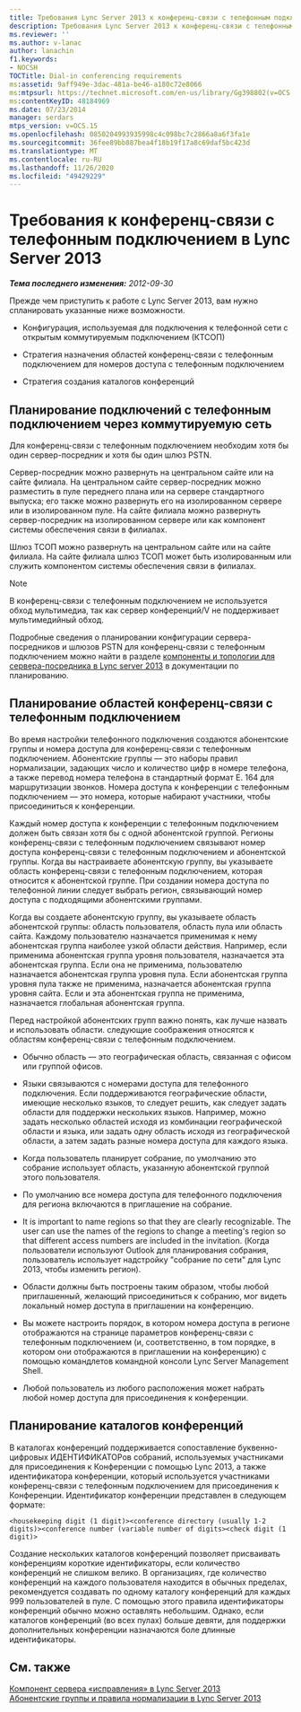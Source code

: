 ```yaml
---
title: Требования Lync Server 2013 к конференц-связи с телефонным подключением
description: Требования Lync Server 2013 к конференц-связи с телефонным подключением.
ms.reviewer: ''
ms.author: v-lanac
author: lanachin
f1.keywords:
- NOCSH
TOCTitle: Dial-in conferencing requirements
ms:assetid: 9aff949e-3dac-481a-be46-a180c72e8066
ms:mtpsurl: https://technet.microsoft.com/en-us/library/Gg398802(v=OCS.15)
ms:contentKeyID: 48184969
ms.date: 07/23/2014
manager: serdars
mtps_version: v=OCS.15
ms.openlocfilehash: 0850204993935998c4c098bc7c2866a8a6f3fa1e
ms.sourcegitcommit: 36fee89bb887bea4f18b19f17a8c69daf5bc423d
ms.translationtype: MT
ms.contentlocale: ru-RU
ms.lasthandoff: 11/26/2020
ms.locfileid: "49429229"
---
```

# <a name="dial-in-conferencing-requirements-in-lync-server-2013"></a>Требования к конференц-связи с телефонным подключением в Lync Server 2013

<div data-xmlns="http://www.w3.org/1999/xhtml">

<div class="topic" data-xmlns="http://www.w3.org/1999/xhtml" data-msxsl="urn:schemas-microsoft-com:xslt" data-cs="https://msdn.microsoft.com/">

<div data-asp="https://msdn2.microsoft.com/asp">



</div>

<div id="mainSection">

<div id="mainBody">

<span> </span>

_**Тема последнего изменения:** 2012-09-30_

Прежде чем приступить к работе с Lync Server 2013, вам нужно спланировать указанные ниже возможности.

  - Конфигурация, используемая для подключения к телефонной сети с открытым коммутируемым подключением (КТСОП)

  - Стратегия назначения областей конференц-связи с телефонным подключением для номеров доступа с телефонным подключением

  - Стратегия создания каталогов конференций

<div>

## <a name="planning-for-dial-in-pstn-connectivity"></a>Планирование подключений с телефонным подключением через коммутируемую сеть

Для конференц-связи с телефонным подключением необходим хотя бы один сервер-посредник и хотя бы один шлюз PSTN.

Сервер-посредник можно развернуть на центральном сайте или на сайте филиала. На центральном сайте сервер-посредник можно разместить в пуле переднего плана или на сервере стандартного выпуска; его также можно развернуть его на изолированном сервере или в изолированном пуле. На сайте филиала можно развернуть сервер-посредник на изолированном сервере или как компонент системы обеспечения связи в филиалах.

Шлюз ТСОП можно развернуть на центральном сайте или на сайте филиала. На сайте филиала шлюз ТСОП может быть изолированным или служить компонентом системы обеспечения связи в филиалах.

<div>


> [!NOTE]  
> В конференц-связи с телефонным подключением не используется обход мультимедиа, так как сервер конференций/V не поддерживает мультимедийный обход.



</div>

Подробные сведения о планировании конфигурации сервера-посредников и шлюзов PSTN для конференц-связи с телефонным подключением можно найти в разделе [компоненты и топологии для сервера-посредника в Lync server 2013](lync-server-2013-components-and-topologies-for-mediation-server.md) в документации по планированию.

</div>

<span id="bkmk_PlanningforDialinConferencingRegions"></span>

<div>

## <a name="planning-for-dial-in-conferencing-regions"></a>Планирование областей конференц-связи с телефонным подключением

Во время настройки телефонного подключения создаются абонентские группы и номера доступа для конференц-связи с телефонным подключением. Абонентские группы — это наборы правил нормализации, задающих число и количество цифр в номере телефона, а также перевод номера телефона в стандартный формат E. 164 для маршрутизации звонков. Номера доступа к конференции с телефонным подключением — это номера, которые набирают участники, чтобы присоединиться к конференции.

Каждый номер доступа к конференции с телефонным подключением должен быть связан хотя бы с одной абонентской группой. Регионы конференц-связи с телефонным подключением связывают номер доступа конференц-связи с телефонным подключением и абонентской группы. Когда вы настраиваете абонентскую группу, вы указываете область конференц-связи с телефонным подключением, которая относится к абонентской группе. При создании номера доступа по телефонной линии следует выбрать регион, связывающий номер доступа с подходящими абонентскими группами.

Когда вы создаете абонентскую группу, вы указываете область абонентской группы: область пользователя, область пула или область сайта. Каждому пользователю назначается применимая к нему абонентская группа наиболее узкой области действия. Например, если применима абонентская группа уровня пользователя, назначается эта абонентская группа. Если она не применима, пользователю назначается абонентская группа уровня пула. Если абонентская группа уровня пула также не применима, назначается абонентская группа уровня сайта. Если и эта абонентская группа не применима, назначается глобальная абонентская группа.

Перед настройкой абонентских групп важно понять, как лучше назвать и использовать области. следующие соображения относятся к областям конференц-связи с телефонным подключением.

  - Обычно область — это географическая область, связанная с офисом или группой офисов.

  - Языки связываются с номерами доступа для телефонного подключения. Если поддерживаются географические области, имеющие несколько языков, то следует решить, как следует задать области для поддержки нескольких языков. Например, можно задать несколько областей исходя из комбинации географической области и языка, или задать одну область исходя из географической области, а затем задать разные номера доступа для каждого языка.

  - Когда пользователь планирует собрание, по умолчанию это собрание использует область, указанную абонентской группой этого пользователя.

  - По умолчанию все номера доступа для телефонного подключения для региона включаются в приглашение на собрание.

  - It is important to name regions so that they are clearly recognizable. The user can use the names of the regions to change a meeting's region so that different access numbers are included in the invitation. (Когда пользователи используют Outlook для планирования собрания, пользователь использует надстройку "собрание по сети" для Lync 2013, чтобы изменить регион).

  - Области должны быть построены таким образом, чтобы любой приглашенный, желающий присоединиться к собранию, мог видеть локальный номер доступа в приглашении на конференцию.

  - Вы можете настроить порядок, в котором номера доступа в регионе отображаются на странице параметров конференц-связи с телефонным подключением (и, соответственно, в том порядке, в котором они отображаются в приглашении на конференцию) с помощью командлетов командной консоли Lync Server Management Shell.

  - Любой пользователь из любого расположения может набрать любой номер доступа для присоединения к конференции.

</div>

<div>

## <a name="planning-for-conference-directories"></a>Планирование каталогов конференций

В каталогах конференций поддерживается сопоставление буквенно-цифровых ИДЕНТИФИКАТОРов собраний, используемых участниками для присоединения к Конференции с помощью Lync 2013, а также идентификатора конференции, который используется участниками конференц-связи с телефонным подключением для присоединения к Конференции. Идентификатор конференции представлен в следующем формате:

    <housekeeping digit (1 digit)><conference directory (usually 1-2 digits)><conference number (variable number of digits><check digit (1 digit)>

Создание нескольких каталогов конференций позволяет присваивать конференциям короткие идентификаторы, если количество конференций не слишком велико. В организациях, где количество конференций на каждого пользователя находится в обычных пределах, рекомендуется создавать по одному каталогу конференций для каждых 999 пользователей в пуле. С помощью этого правила идентификаторы конференций обычно можно оставлять небольшим. Однако, если каталогов конференций (во всех пулах) больше девяти, для поддержки дополнительных конференции назначаются боле длинные идентификаторы.

</div>

<div>

## <a name="see-also"></a>См. также


[Компонент сервера «исправления» в Lync Server 2013](lync-server-2013-mediation-server-component.md)  
[Абонентские группы и правила нормализации в Lync Server 2013](lync-server-2013-dial-plans-and-normalization-rules.md)  
  

</div>

</div>

<span> </span>

</div>

</div>

</div>

